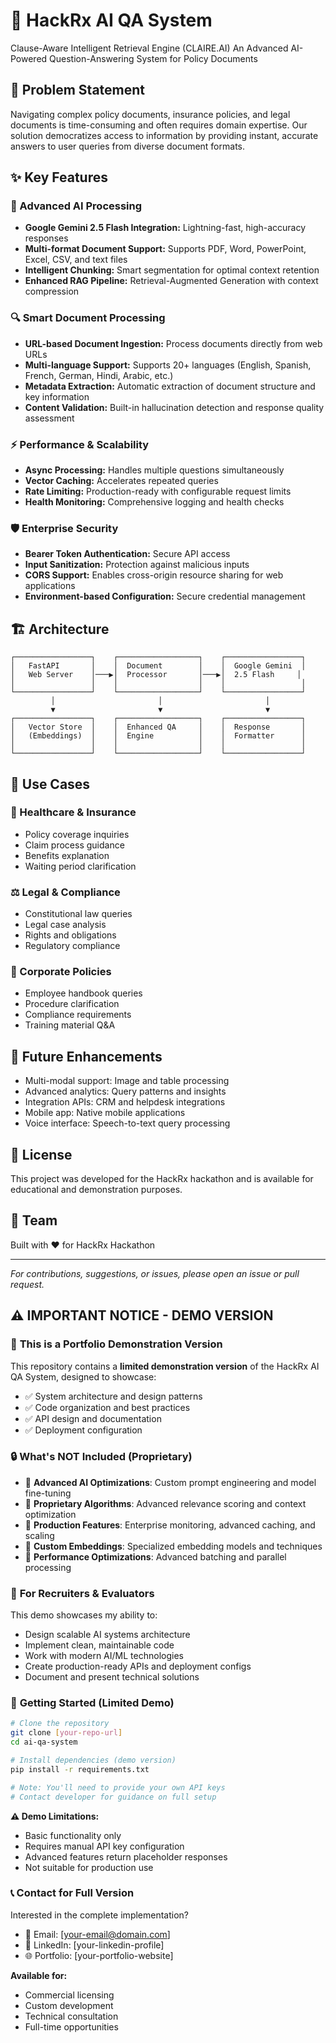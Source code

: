 # 🚀 HackRx AI QA System
Clause-Aware Intelligent Retrieval Engine (CLAIRE.AI)
An Advanced AI-Powered Question-Answering System for Policy Documents

## 🎯 Problem Statement

Navigating complex policy documents, insurance policies, and legal documents is time-consuming and often requires domain expertise. Our solution democratizes access to information by providing instant, accurate answers to user queries from diverse document formats.

## ✨ Key Features

### 🧠 Advanced AI Processing
- **Google Gemini 2.5 Flash Integration:** Lightning-fast, high-accuracy responses
- **Multi-format Document Support:** Supports PDF, Word, PowerPoint, Excel, CSV, and text files
- **Intelligent Chunking:** Smart segmentation for optimal context retention
- **Enhanced RAG Pipeline:** Retrieval-Augmented Generation with context compression

### 🔍 Smart Document Processing
- **URL-based Document Ingestion:** Process documents directly from web URLs
- **Multi-language Support:** Supports 20+ languages (English, Spanish, French, German, Hindi, Arabic, etc.)
- **Metadata Extraction:** Automatic extraction of document structure and key information
- **Content Validation:** Built-in hallucination detection and response quality assessment

### ⚡ Performance & Scalability
- **Async Processing:** Handles multiple questions simultaneously
- **Vector Caching:** Accelerates repeated queries
- **Rate Limiting:** Production-ready with configurable request limits
- **Health Monitoring:** Comprehensive logging and health checks

### 🛡️ Enterprise Security
- **Bearer Token Authentication:** Secure API access
- **Input Sanitization:** Protection against malicious inputs
- **CORS Support:** Enables cross-origin resource sharing for web applications
- **Environment-based Configuration:** Secure credential management

## 🏗️ Architecture

```
┌─────────────────┐    ┌──────────────────┐    ┌─────────────────┐
│   FastAPI       │    │  Document        │    │  Google Gemini  │
│   Web Server    │───▶│  Processor       │───▶│  2.5 Flash     │
│                 │    │                  │    │                 │
└─────────────────┘    └──────────────────┘    └─────────────────┘
         │                       │                       │
         ▼                       ▼                       ▼
┌─────────────────┐    ┌──────────────────┐    ┌─────────────────┐
│   Vector Store  │    │  Enhanced QA     │    │  Response       │
│   (Embeddings)  │    │  Engine          │    │  Formatter      │
│                 │    │                  │    │                 │
└─────────────────┘    └──────────────────┘    └─────────────────┘
```

## 🎯 Use Cases

### 🏥 Healthcare & Insurance
- Policy coverage inquiries
- Claim process guidance
- Benefits explanation
- Waiting period clarification

### ⚖️ Legal & Compliance
- Constitutional law queries
- Legal case analysis
- Rights and obligations
- Regulatory compliance

### 🏢 Corporate Policies
- Employee handbook queries
- Procedure clarification
- Compliance requirements
- Training material Q&A

## 🔮 Future Enhancements

- Multi-modal support: Image and table processing
- Advanced analytics: Query patterns and insights
- Integration APIs: CRM and helpdesk integrations
- Mobile app: Native mobile applications
- Voice interface: Speech-to-text query processing

## 📝 License

This project was developed for the HackRx hackathon and is available for educational and demonstration purposes.

## 🤝 Team

Built with ❤️ for HackRx Hackathon

---

*For contributions, suggestions, or issues, please open an issue or pull request.*

## ⚠️ **IMPORTANT NOTICE - DEMO VERSION**

### 🎯 **This is a Portfolio Demonstration Version**

This repository contains a **limited demonstration version** of the HackRx AI QA System, designed to showcase:
- ✅ System architecture and design patterns
- ✅ Code organization and best practices  
- ✅ API design and documentation
- ✅ Deployment configuration

### 🔒 **What's NOT Included (Proprietary)**

- 🚫 **Advanced AI Optimizations**: Custom prompt engineering and model fine-tuning
- 🚫 **Proprietary Algorithms**: Advanced relevance scoring and context optimization
- 🚫 **Production Features**: Enterprise monitoring, advanced caching, and scaling
- 🚫 **Custom Embeddings**: Specialized embedding models and techniques
- 🚫 **Performance Optimizations**: Advanced batching and parallel processing

### 💼 **For Recruiters & Evaluators**

This demo showcases my ability to:
- Design scalable AI systems architecture
- Implement clean, maintainable code
- Work with modern AI/ML technologies
- Create production-ready APIs and deployment configs
- Document and present technical solutions

### 🚀 **Getting Started (Limited Demo)**

```bash
# Clone the repository
git clone [your-repo-url]
cd ai-qa-system

# Install dependencies (demo version)
pip install -r requirements.txt

# Note: You'll need to provide your own API keys
# Contact developer for guidance on full setup
```

**⚠️ Demo Limitations:**
- Basic functionality only
- Requires manual API key configuration
- Advanced features return placeholder responses
- Not suitable for production use

### 📞 **Contact for Full Version**

Interested in the complete implementation?
- 📧 Email: [your-email@domain.com]
- 💼 LinkedIn: [your-linkedin-profile]
- 🌐 Portfolio: [your-portfolio-website]

**Available for:**
- Commercial licensing
- Custom development
- Technical consultation
- Full-time opportunities
